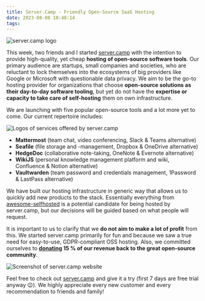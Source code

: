 ```yaml
---
title: Server.Camp - Friendly Open-Source SaaS Hosting
date: 2023-08-08 18:48:14
tags:
---
```


![server.camp logo](images/servercamp_logo.webp)

This week, two friends and I started [server.camp](https://server.camp) with the intention to provide high-quality, yet cheap **hosting of open-source software tools**. Our primary audience are startups, small companies and societies, who are reluctant to lock themselves into the ecosystems of big providers like Google or Microsoft with questionable data privacy. We aim to be the go-to hosting provider for organizations that choose **open-source solutions as their day-to-day software tooling**, but yet do not have the **expertise or capacity to take care of self-hosting** them on own infrastructure.

We are launching with five popular open-source tools and a lot more yet to come. Our current repertoire includes:

![Logos of services offered by server.camp](images/servercamp_services.webp)

- **Mattermost** (team chat, video conferencing, Slack & Teams alternative)
- **Seafile** (file storage and -management, Dropbox & OneDrive alternative)
- **HedgeDoc** (collaborative note-taking, OneNote & Evernote alternative)
- **WikiJS** (personal knowledge management platform and wiki, Confluence & Notion alternative)
- **Vaultwarden** (team password and credentials management, 1Password & LastPass alternative)

We have built our hosting infrastructure in generic way that allows us to quickly add new products to the stack. Essentially everything from [awesome-selfhosted](https://github.com/awesome-selfhosted/awesome-selfhosted) is a potential candidate for being hosted by server.camp, but our decisions will be guided based on what people will request.

It is important to us to clarify that we **do not aim to make a lot of profit** from this. We started server.camp primarily for fun and because we saw a true need for easy-to-use, GDPR-compliant OSS hosting. Also, we committed ourselves to **[donating](https://muetsch.io/consider-sponsoring-open-source.html) 15 % of our revenue back to the great open-source community**.

![Screenshot of server.camp website](images/servercamp_screenshot1.webp)

Feel free to check out [server.camp](https://server.camp) and give it a try (first 7 days are free trial anyway 😉). We highly appreciate every new customer and every recommendation to friends and family!